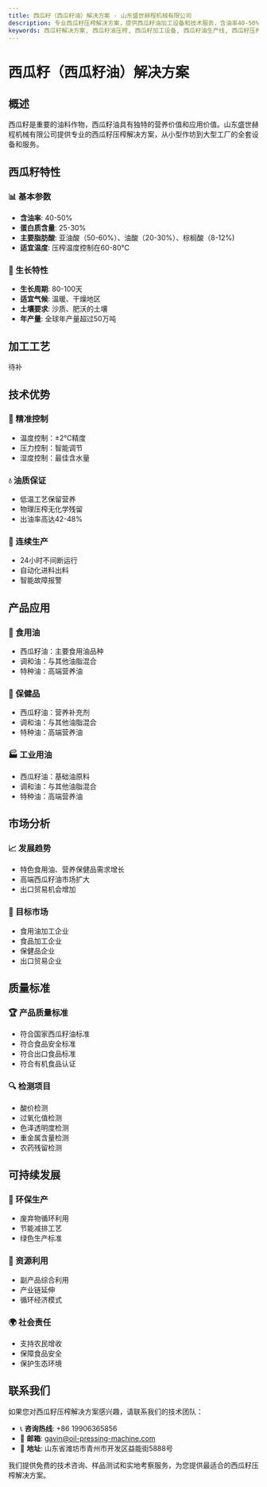 ```yaml
---
title: 西瓜籽（西瓜籽油）解决方案 - 山东盛世赫程机械有限公司
description: 专业西瓜籽压榨解决方案，提供西瓜籽油加工设备和技术服务，含油率40-50%，富含亚油酸，满足特色食用油和营养保健品需求。
keywords: 西瓜籽解决方案, 西瓜籽油压榨, 西瓜籽加工设备, 西瓜籽油生产线, 西瓜籽压榨工艺, 西瓜籽压榨机, 西瓜籽油提取, 西瓜籽油料加工, 西瓜籽油压榨设备, 西瓜籽油生产设备
---
```


# 西瓜籽（西瓜籽油）解决方案

## 概述

西瓜籽是重要的油料作物，西瓜籽油具有独特的营养价值和应用价值。山东盛世赫程机械有限公司提供专业的西瓜籽压榨解决方案，从小型作坊到大型工厂的全套设备和服务。

## 西瓜籽特性

### 📊 基本参数
- **含油率**: 40-50%
- **蛋白质含量**: 25-30%
- **主要脂肪酸**: 亚油酸（50-60%）、油酸（20-30%）、棕榈酸（8-12%)
- **适宜温度**: 压榨温度控制在60-80℃

### 🌱 生长特性
- **生长周期**: 80-100天
- **适宜气候**: 温暖、干燥地区
- **土壤要求**: 沙质、肥沃的土壤
- **年产量**: 全球年产量超过50万吨

## 加工工艺

待补

## 技术优势

### 🎯 精准控制
- 温度控制：±2℃精度
- 压力控制：智能调节
- 湿度控制：最佳含水量

### 💧 油质保证
- 低温工艺保留营养
- 物理压榨无化学残留
- 出油率高达42-48%

### 🔄 连续生产
- 24小时不间断运行
- 自动化进料出料
- 智能故障报警

## 产品应用

### 🍳 食用油
- 西瓜籽油：主要食用油品种
- 调和油：与其他油脂混合
- 特种油：高端营养油

### 💊 保健品
- 西瓜籽油：营养补充剂
- 调和油：与其他油脂混合
- 特种油：高端营养油

### 🏭 工业用油
- 西瓜籽油：基础油原料
- 调和油：与其他油脂混合
- 特种油：高端营养油

## 市场分析

### 📈 发展趋势
- 特色食用油、营养保健品需求增长
- 高端西瓜籽油市场扩大
- 出口贸易机会增加

### 🎯 目标市场
- 食用油加工企业
- 食品加工企业
- 保健品企业
- 出口贸易企业



## 质量标准

### 🏆 产品质量标准
- 符合国家西瓜籽油标准
- 符合食品安全标准
- 符合出口食品标准
- 符合有机食品认证

### 🔍 检测项目
- 酸价检测
- 过氧化值检测
- 色泽透明度检测
- 重金属含量检测
- 农药残留检测

## 可持续发展

### 🌱 环保生产
- 废弃物循环利用
- 节能减排工艺
- 绿色生产标准

### 🔄 资源利用
- 副产品综合利用
- 产业链延伸
- 循环经济模式

### 🌍 社会责任
- 支持农民增收
- 保障食品安全
- 保护生态环境

## 联系我们

如果您对西瓜籽压榨解决方案感兴趣，请联系我们的技术团队：

- 📞 **咨询热线**: +86 19906365856
- 📧 **邮箱**: gavin@oil-pressing-machine.com
- 📍 **地址**: 山东省潍坊市青州市开发区益能街5888号

我们提供免费的技术咨询、样品测试和实地考察服务，为您提供最适合的西瓜籽压榨解决方案。